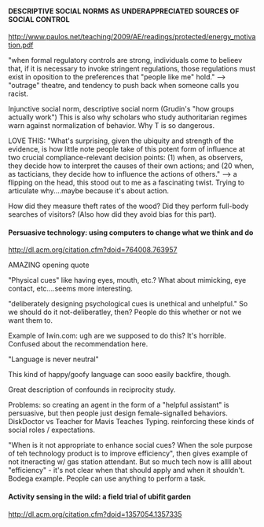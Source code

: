 #### DESCRIPTIVE SOCIAL NORMS AS UNDERAPPRECIATED SOURCES OF SOCIAL CONTROL
http://www.paulos.net/teaching/2009/AE/readings/protected/energy_motivation.pdf

"when formal regulatory controls are strong, individuals come to belieev that, if it is necessary to invoke stringent regulations, those regulations must exist in oposition to the preferences that "people like me" hold."
--> "outrage" theatre, and tendency to push back when someone calls you racist.

Injunctive social norm, descriptive social norm (Grudin's "how groups actually work")
This is also why scholars who study authoritarian regimes warn against normalization of behavior. Why T is so dangerous.

LOVE THIS:
"What's surprising, given the ubiquity and strength of the evidence, is how little note people take of this potent form of influence at two crucial compliance-relevant decision points: (1) when, as observers, they decide how to interpret the causes of their own actions; and (20 when, as tacticians, they decide how to influence the actions of others."
--> a flipping on the head, this stood out to me as a fascinating twist. Trying to articulate why....maybe because it's about action.

How did they measure theft rates of the wood? Did they perform full-body searches of visitors? (Also how did they avoid bias for this part).


#### Persuasive technology: using computers to change what we think and do
http://dl.acm.org/citation.cfm?doid=764008.763957

AMAZING opening quote

"Physical cues" like having eyes, mouth, etc.? What about mimicking, eye contact, etc....seems more interesting.

"deliberately designing psychological cues is unethical and unhelpful." So we should do it not-deliberatley, then? People do this whether or not we want them to.

Example of Iwin.com: ugh are we supposed to do this? It's horrible. Confused about the recommendation here.

"Language is never neutral"

This kind of happy/goofy language can sooo easily backfire, though.

Great description of confounds in reciprocity study.

Problems: so creating an agent in the form of a "helpful assistant" is persuasive, but then people just design female-signalled behaviors. DiskDoctor vs Teacher for Mavis Teaches Typing. reinforcing these kinds of social roles / expectations.

"When is it not appropriate to enhance social cues? When the sole purpose of teh technology product is to improve efficiency", then gives example of not itneracting w/ gas station attendant. But so much tech now is allll about "efficiency" - it's not clear when that should apply and when it shouldn't. Bodega example. People can use anything to perform a task.

#### Activity sensing in the wild: a field trial of ubifit garden
http://dl.acm.org/citation.cfm?doid=1357054.1357335



